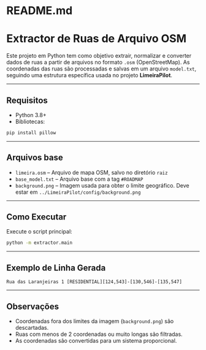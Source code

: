 # README.md

# Extractor de Ruas de Arquivo OSM

Este projeto em Python tem como objetivo extrair, normalizar e converter dados de ruas a partir de arquivos no formato `.osm` (OpenStreetMap). As coordenadas das ruas são processadas e salvas em um arquivo `model.txt`, seguindo uma estrutura específica usada no projeto **LimeiraPilot**.

---

## Requisitos

- Python 3.8+
- Bibliotecas:

```bash
pip install pillow
```

---

## Arquivos base

- `limeira.osm` – Arquivo de mapa OSM, salvo no diretório `raiz`
- `base_model.txt` – Arquivo base com a tag `#ROADMAP`
- `background.png` – Imagem usada para obter o limite geográfico. Deve estar em `../LimeiraPilot/config/background.png`

---

## Como Executar

Execute o script principal:

```bash
python -m extractor.main
```
---

## Exemplo de Linha Gerada

```
Rua das Laranjeiras 1 [RESIDENTIAL][124,543]-[130,546]-[135,547]
```

---

## Observações

- Coordenadas fora dos limites da imagem (`background.png`) são descartadas.
- Ruas com menos de 2 coordenadas ou muito longas são filtradas.
- As coordenadas são convertidas para um sistema proporcional.
